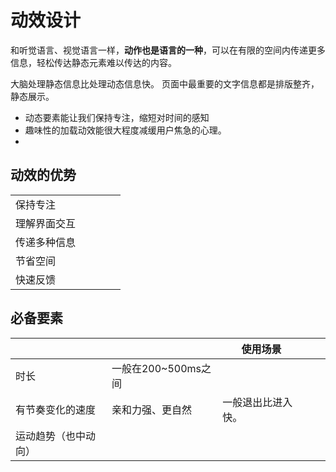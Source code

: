 # 动效设计
和听觉语言、视觉语言一样，**动作也是语言的一种**，可以在有限的空间内传递更多信息，轻松传达静态元素难以传达的内容。

大脑处理静态信息比处理动态信息快。
页面中最重要的文字信息都是排版整齐，静态展示。

- 动态要素能让我们保持专注，缩短对时间的感知
- 趣味性的加载动效能很大程度减缓用户焦急的心理。
- 

## 动效的优势
||||||
|-|-|-|-|-|
|保持专注|||||
|理解界面交互|||||
|传递多种信息|||||
|节省空间|||||
|快速反馈|||||

## 必备要素
|||使用场景|||
|-|-|-|-|-|
|时长|一般在200~500ms之间||||
|有节奏变化的速度|亲和力强、更自然|一般退出比进入快。|||
|运动趋势（也中动向）|||||

